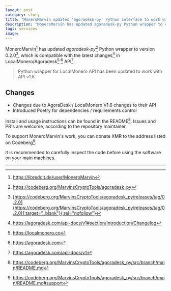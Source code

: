 ```yaml
---
layout: post
category: story
title: "MoneroMarvin updates 'agoradesk-py' Python interface to work with LocalMonero API v1.6"
description: "MoneroMarvin has updated agoradesk-py Python wrapper to version 0.2.0 to work with the latest changes in LocalMonero/Agoradesk API."
tags: services
image: 
---
```


MoneroMarvin[^1] has updated *agoradesk-py*[^2] Python wrapper to version 0.2.0[^3], which is compatible with the latest changes[^4] in LocalMonero/Agoradesk[^5]'[^6] API[^7]:

> Python wrapper for LocalMonero API has been updated to work with API v1.6 

## Changes

- Changes due to AgoraDesk / LocalMonero V1.6 changes to their API
- Introduced Poetry for dependencies / requirements control

Install and usage instructions can be found in the README[^8]. Issues and PR's are welcome, according to the repository maintainer.

To support MoneroMarvin's work, you can donate XMR to the address listed on Codeberg[^9].

It is recommended to carefully inspect the code before using the software on your main machines.

---

[^1]: https://libreddit.de/user/MoneroMarvin
[^2]: https://codeberg.org/MarvinsCryptoTools/agoradesk_py
[^3]: [https://codeberg.org/MarvinsCryptoTools/agoradesk_py/releases/tag/0.2.0](https://codeberg.org/MarvinsCryptoTools/agoradesk_py/releases/tag/0.2.0){:target="_blank"}{:rel="nofollow"}
[^4]: https://agoradesk.com/api-docs/v1#section/Introduction/Changelog
[^5]: https://localmonero.co
[^6]: https://agoradesk.com
[^7]: https://agoradesk.com/api-docs/v1
[^8]: https://codeberg.org/MarvinsCryptoTools/agoradesk_py/src/branch/main/README.md
[^9]: https://codeberg.org/MarvinsCryptoTools/agoradesk_py/src/branch/main/README.md#support
